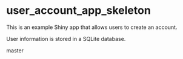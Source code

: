 # user_account_app_skeleton

This is an example Shiny app that allows users to create an account. 

User information is stored in a SQLite database.

master